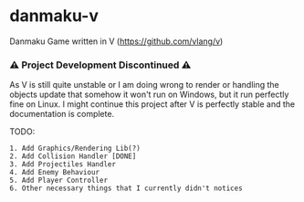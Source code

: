 # danmaku-v
Danmaku Game written in V (https://github.com/vlang/v)

### ⚠ Project Development Discontinued ⚠
As V is still quite unstable or I am doing wrong to render or handling the objects update that somehow it won't run on Windows, but it run perfectly fine on Linux. I might continue this project after V is perfectly stable and the documentation is complete.

TODO: 
```
1. Add Graphics/Rendering Lib(?)
2. Add Collision Handler [DONE]
3. Add Projectiles Handler
4. Add Enemy Behaviour
5. Add Player Controller
6. Other necessary things that I currently didn't notices
```
